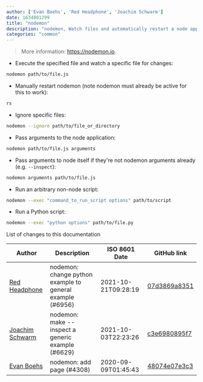```yaml
---
author: ['Evan Boehs', 'Red Headphone', 'Joachim Schwarm']
date: 1634801299
title: "nodemon"
description: "nodemon, Watch files and automatically restart a node application when changes are detected."
categories: "common"
---
```

> More information: <https://nodemon.io>.

- Execute the specified file and watch a specific file for changes:

```bash
nodemon path/to/file.js
```

- Manually restart nodemon (note nodemon must already be active for this to work):

```bash
rs
```

- Ignore specific files:

```bash
nodemon --ignore path/to/file_or_directory
```

- Pass arguments to the node application:

```bash
nodemon path/to/file.js arguments
```

- Pass arguments to node itself if they're not nodemon arguments already (e.g. `--inspect`):

```bash
nodemon arguments path/to/file.js
```

- Run an arbitrary non-node script:

```bash
nodemon --exec "command_to_run_script options" path/to/script
```

- Run a Python script:

```bash
nodemon --exec "python options" path/to/file.py
```
List of changes to this documentation


Author | Description | ISO 8601 Date | GitHub link
------|-----|-----|-----
[Red Headphone](mailto:55500003+RedHeadphone@users.noreply.github.com) | nodemon: change python example to general example (#6956) | 2021-10-21T09:28:19 | [07d3869a8351](https://github.com/tldr-pages/tldr/commit/07d3869a83517074a4900a7c48a0f44c744cc355)
[Joachim Schwarm](mailto:joachim@schwarm.co) | nodemon: make --inspect a generic example (#6629) | 2021-10-03T22:23:26 | [c3e6980895f7](https://github.com/tldr-pages/tldr/commit/c3e6980895f76b295d9eb43174618891290a2a8b)
[Evan Boehs](mailto:evanboehs@gmail.com) | nodemon: add page (#4308) | 2020-09-09T01:45:43 | [48074e07e3c3](https://github.com/tldr-pages/tldr/commit/48074e07e3c3a981701dd200378d349b2f208e90)

